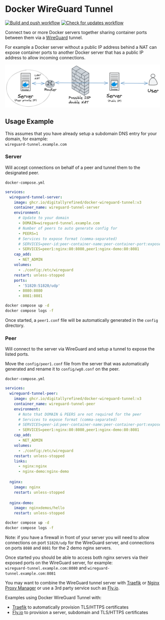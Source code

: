 # Docker WireGuard Tunnel

[![Build and push workflow](https://github.com/DigitallyRefined/docker-wireguard-tunnel/actions/workflows/build-and-push.yml/badge.svg)](https://github.com/DigitallyRefined/docker-wireguard-tunnel/actions/workflows/build-and-push.yml)
[![Check for updates workflow](https://github.com/DigitallyRefined/docker-wireguard-tunnel/actions/workflows/check-for-updates.yml/badge.svg)](https://github.com/DigitallyRefined/docker-wireguard-tunnel/actions/workflows/check-for-updates.yml)

Connect two or more Docker servers together sharing container ports between them via a [WireGuard](https://www.wireguard.com/) tunnel.

For example a Docker server without a public IP address behind a NAT can expose container ports to another Docker server that has a public IP address to allow incoming connections.

![Example Topology](docker-wireguard-tunnel.png)

## Usage Example

This assumes that you have already setup a subdomain DNS entry for your domain, for example:  
`wireguard-tunnel.example.com`

### Server

Will accept connections on behalf of a peer and tunnel them to the designated peer.

`docker-compose.yml`

```yml
services:
  wireguard-tunnel-server:
    image: ghcr.io/digitallyrefined/docker-wireguard-tunnel:v3
    container_name: wireguard-tunnel-server
    environment:
      # Update to your domain
      - DOMAIN=wireguard-tunnel.example.com
      # Number of peers to auto generate config for
      - PEERS=1
      # Services to expose format (comma-separated)
      # SERVICES=peer-id:peer-container-name:peer-container-port:expose-port-as
      - SERVICES=peer1:nginx:80:8080,peer1:nginx-demo:80:8081
    cap_add:
      - NET_ADMIN
    volumes:
      - ./config:/etc/wireguard
    restart: unless-stopped
    ports:
      - '51820:51820/udp'
      - 8080:8080
      - 8081:8081
```

```bash
docker compose up -d
docker compose logs -f
```

Once started, a `peer1.conf` file will be automatically generated in the `config` directory.

### Peer

Will connect to the server via WireGuard and setup a tunnel to expose the listed ports.

Move the `config/peer1.conf` file from the server that was automatically generated and rename it to `config/wg0.conf` on the peer.

`docker-compose.yml`

```yml
services:
  wireguard-tunnel-peer:
    image: ghcr.io/digitallyrefined/docker-wireguard-tunnel:v3
    container_name: wireguard-tunnel-peer
    environment:
      # Note that DOMAIN & PEERS are not required for the peer
      # Services to expose format (comma-separated)
      # SERVICES=peer-id:peer-container-name:peer-container-port:expose-port-as
      - SERVICES=peer1:nginx:80:8080,peer1:nginx-demo:80:8081
    cap_add:
      - NET_ADMIN
    volumes:
      - ./config:/etc/wireguard
    restart: unless-stopped
    links:
      - nginx:nginx
      - nginx-demo:nginx-demo

  nginx:
    image: nginx
    restart: unless-stopped

  nginx-demo:
    image: nginxdemos/hello
    restart: unless-stopped
```

```bash
docker compose up -d
docker compose logs -f
```

Note: if you have a firewall in front of your server you will need to allow connections on port `51820/udp` for the WireGuard server, and connections on ports `8080` and `8081` for the 2 demo nginx servers.

Once started you should be able to access both nginx servers via their exposed ports on the WireGuard server, for example:  
`wireguard-tunnel.example.com:8080` and `wireguard-tunnel.example.com:8081`

You may want to combine the WireGuard tunnel server with [Traefik](example-tls-traefik.md) or [Nginx Proxy Manager](https://nginxproxymanager.com/) or use a 3rd party service such as [Fly.io](example-tls-fly-io.md).

Examples using Docker WireGuard Tunnel with:

* [Traefik](example-tls-traefik.md) to automatically provision TLS/HTTPS certificates
* [Fly.io](example-tls-fly-io.md) to provision a server, subdomain and TLS/HTTPS certificates
